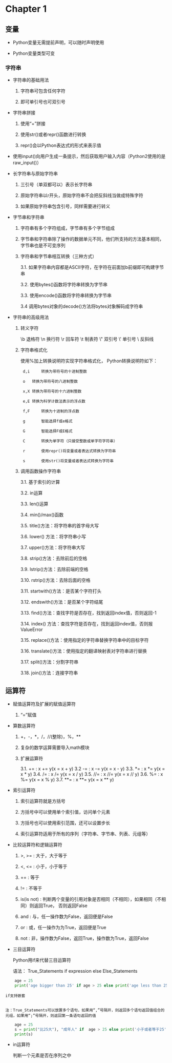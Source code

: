 # Chapter 1

## 变量

- Python变量无需提前声明，可以随时声明使用

- Python变量类型可变

### 字符串

- 字符串的基础用法

	1. 字符串可包含任何字符
	
	2. 即可单引号也可双引号	
	

- 字符串拼接

	1. 使用“+”拼接
	
	2. 使用str()或者repr()函数进行转换
	
	3. repr()会以Python表达式的形式来表示值
	
	
- 使用input()向用户生成一条提示，然后获取用户输入内容（Python2使用的是raw_input()）

- 长字符串与原始字符串

	1.  三引号（单双都可以）表示长字符串
	
	2. 原始字符串以r开头，原始字符串不会把反斜线当做成特殊字符
	
	3. 如果原始字符串包含引号，同样需要进行转义

- 字节串和字符串

	1. 字符串有多个字符组成，字节串有多个字节组成
	
	2. 字节串和字符串除了操作的数据单元不同，他们所支持的方法基本相同，字节串也是不可变序列
	
	
	3. 字符串和字节串相互转换（三种方式）
	
		3.1.  如果字符串内容都是ASCII字符，在字符在前面加b前缀即可构建字节串
		
		3.2. 使用bytes()函数将字符串转换为字节串
		
		3.3. 使用encode()函数将字符串转换为字节串
		
		3.4 调用bytes对象的decode()方法将bytes对象解码成字符串
- 字符串的高级用法

	1. 转义字符
	
		\b 退格符
		\n 换行符
		\r 回车符
		\t 制表符
		\\" 双引号
		\\' 单引号
		\\ 反斜线		
	
	2. 字符串格式化
	
		使用%加上转换说明符实现字符串格式化， Python转换说明符如下：
		
			d,i 	转换为带符号的十进制整数
			
			o  	转换为带符号的八进制整数
			
			x,X	转换为带符号的十六进制整数
			
			e,E	转换为科学计数法表示的浮点数
			
			f,F		转换为十进制的浮点数
			
			g		智能选择f或e格式
			
			G 		智能选择F或E格式
			
			C		转换为单字符（只接受整数或单字符字符串）
			
			r		使用repr()将变量或者表达式转换为字符串
			
			s		使用str()将变量或者表达式转换为字符串
	
	3. 调用函数操作字符串
	
		3.1. 基于索引的计算
		
		3.2. in运算
		
		3.3. len()运算
		
		3.4. min()/max()函数
		
		3.5. title()方法：将字符串的首字母大写
		
		3.6. lower() 方法：将字符串小写
		
		3.7. upper()方法：将字符串大写
		
		3.8. strip()方法：去除前后的空格
		
		3.9. lstrip()方法：去除前端的空格
		
		3.10. rstrip()方法：去除后面的空格
		
		3.11. startwith()方法：是否某个字符打头
		
		3.12. endswith()方法：是否某个字符结尾
		
		3.13. find()方法：查找字符是否存在，找到返回index值，否则返回-1
		
		3.14. index() 方法：查找字符是否存在，找到返回index值，否则报ValueError
		
		3.15. replace()方法：使用指定的字符串替换字符串中的目标字符
		
		3.16. translate()方法：使用指定的翻译映射表对字符串进行替换
		
		3.17. split()方法：分割字符串
		
		3.18. join()方法：连接字符串
		
## 运算符

- 赋值运算符及扩展的赋值运算符

	1. “=”赋值	

- 算数运算符

	1. +，-，*，/，//(整除)，%，**
	
	2. 复杂的数学运算需要导入math模块
	
	3. 扩展运算符
	
		3.1. += : x += y(x = x + y)
		3.2 -= : x -= y(x = x - y)
		3.3. *= : x *= y(x = x * y)
		3.4. /= : x /= y(x = x / y)
		3.5. //= : x //= y(x = x // y)
		3.6. %= : x %= y(x = x % y)
		3.7. **= : x **= y(x = x ** y)

- 索引运算符

	1. 索引运算符就是方括号
	
	2. 方括号中可以使用单个索引值，访问单个元素
	
	3. 方括号也可以使用索引范围，还可以设置步长
	
	4. 索引运算符适用于所有的序列（字符串、字节串、列表、元组等）
	
- 比较运算符和逻辑运算符
	
	1. &gt;, &gt;= : 大于，大于等于
	
	2. &lt;, &lt;= : 小于，小于等于
	
	3. == : 等于
	
	4. != : 不等于
	
	5. is(is not) : 判断两个变量的引用对象是否相同（不相同），如果相同（不相同）则返回True， 否则返回False
	
	6. and : 与，任一操作数为False，返回便是False
	
	7. or : 或，任一操作为为True，返回便是True
	
	8. not : 非，操作数为False，返回True，操作数为True，返回False
	
- 三目运算符

	Python用if来代替三目运算符
	
	语法： True_Statements if expression else Else_Statements
	
```python	
	age = 25
	print('age bigger than 25' if age > 25 else print('age less than 25'))
```

	if支持嵌套
	
	
	注：True_Statements可以放置多个语句，如果用“,”号隔开，则返回多个语句返回值组合的元组，如果用“;”号隔开，则返回第一条语句返回的值
	
```python	
	age = 25
	s = print("比25大"), "成年人" if  age > 25 else print('小于或者等于25')
	print(s)
``` 
	
- in运算符

	判断一个元素是否在序列之中